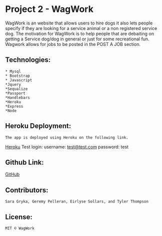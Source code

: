 
# Project 2 - WagWork
WagWork is an website that allows users to hire dogs it also lets people specify if they are looking for a service animal or a non registered service dog. The motivation for WagWork is to help people that are debaiting on getting a Service dog/dog in general or just for some recreational fun. Wagwork allows for jobs to be posted in the POST A JOB section.
## Technologies:
    * Mysql
    * Bootstrap
    * Javascript
    *Jquery
    *Sequalize
    *Passport
    *Handlebars
    *Heroku
    *Express
    *Node
## Heroku Deployment:
    The app is deployed using Heroku on the following link.
[Heroku](https://wagwork2.herokuapp.com/)
Test login:
username: test@test.com
password: test
## Github Link:
[GitHub](https://github.com/eirlyse/moaningmyrtles)
## Contributors:
    Sara Gryka, Geremy Pelleran, Eirlyse Sollars, and Tyler Thompson
## License:
    MIT © WagWork 

    
